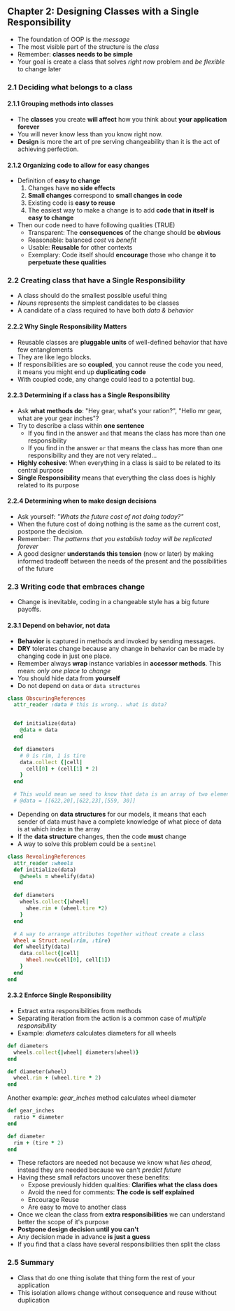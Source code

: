 ## Chapter 2: Designing Classes with a Single Responsibility
- The foundation of OOP is the _message_
- The most visible part of the structure is the _class_
- Remember: **classes needs to be simple**
- Your goal is create a class that solves _right now_ problem and _be flexible_ to change later

### 2.1 Deciding what belongs to a class
#### **2.1.1 Grouping methods into classes**
- The **classes** you create **will affect** how you think about **your application forever**
- You will never know less than you know right now.
- **Design** is more the art of pre
serving changeability than it is the act of achieving perfection.

#### **2.1.2 Organizing code to allow for easy changes**
- Definition of **easy to change**
  1. Changes have **no side effects**
  2. **Small changes** correspond to **small changes in code**
  3. Existing code is **easy to reuse**
  4. The easiest way to make a change is to add **code that in itself is easy to change**
- Then our code need to have following qualities (TRUE)
  - Transparent: The **consequences** of the change should be **obvious**
  - Reasonable: balanced _cost_ vs _benefit_
  - Usable: **Reusable** for other contexts
  - Exemplary: Code itself should **encourage** those who change it **to perpetuate these qualities**

### 2.2 Creating class that have a Single Responsibility
- A class should do the smallest possible useful thing
- _Nouns_ represents the simplest candidates to be classes
- A candidate of a class required to have both _data & behavior_

#### **2.2.2 Why Single Responsibility Matters**
- Reusable classes are **pluggable units** of well-defined behavior that have few entanglements
- They are like lego blocks.
- If responsibilities are so **coupled**, you cannot reuse the code you need, it means you might end up **duplicating code**
- With coupled code, any change could lead to a potential bug.

#### **2.2.3 Determining if a class has a Single Responsibility**
- Ask **what methods do**: "Hey gear, what's your ration?", "Hello mr gear, what are your gear inches"?
- Try to describe a class within **one sentence**
  - If you find in the answer `and` that means the class has more than one responsibility
  - If you find in the answer `or` that means the class has more than one responsibility and they are not very related...
- **Highly cohesive**: When everything in a class is said to be related to its central purpose
- **Single Responsibility** means that everything the class does is highly related to its purpose

#### **2.2.4 Determining when to make design decisions**
- Ask yourself: _"Whats the future cost of not doing today?"_
- When the future cost of doing nothing is the same as the current cost, postpone the decision.
- Remember: _The patterns that you establish today will be replicated forever_
- A good designer **understands this tension** (now or later) by making informed tradeoff between the needs of the present and the possibilities of the future

### 2.3 Writing code that embraces change
- Change is inevitable, coding in a changeable style has a big future payoffs.

#### **2.3.1 Depend on behavior, not data**
- **Behavior** is captured in methods and invoked by sending messages.
- **DRY** tolerates change because any change in behavior can be made by changing code in just one place.
- Remember always **wrap** instance variables in **accessor methods**. This mean: _only one place to change_
- You should hide data from **yourself**
- Do not depend on `data` or `data structures`
```ruby
class ObscuringReferences
  attr_reader :data # this is wrong.. what is data?


  def initialize(data)
    @data = data
  end

  def diameters
    # 0 is rim, 1 is tire
    data.collect {|cell|
      cell[0] + (cell[1] * 2)
    }
  end

  # This would mean we need to know that data is an array of two elements...
  # @data = [[622,20],[622,23],[559, 30]]
```
- Depending on **data structures** for our models, it means that each sender of data must have a complete knowledge of what piece of data is at which index in the array
- If the **data structure** changes, then the code **must** change
- A way to solve this problem could be a `sentinel`
```ruby
class RevealingReferences
  attr_reader :wheels
  def initialize(data)
    @wheels = wheelify(data)
  end

  def diameters
    wheels.collect{|wheel|
      whee.rim + (wheel.tire *2)
    }
  end

  # A way to arrange attributes together without create a class
  Wheel = Struct.new(:rim, :tire) 
  def wheelify(data)
    data.collect{|cell|
      Wheel.new(cell[0], cell[1])
    }
  end
end
```

#### **2.3.2 Enforce Single Responsibility**
- Extract extra responsibilities from methods
- Separating iteration from the action is a common case of _multiple responsibility_
- Example: _diameters_ calculates diameters for all wheels
```ruby
def diameters
  wheels.collect{|wheel| diameters(wheel)}
end

def diameter(wheel)
  wheel.rim + (wheel.tire * 2)
end
```
Another example: *gear_inches* method calculates wheel diameter
```ruby
def gear_inches
  ratio * diameter
end

def diameter
  rim + (tire * 2)
end
```
- These refactors are needed not because we know what _lies ahead_, instead they are needed because we can't _predict future_
- Having these small refactors uncover these benefits:
  - Expose previously hidden qualities: **Clarifies what the class does**
  - Avoid the need for comments: **The code is self explained**
  - Encourage Reuse
  - Are easy to move to another class
- Once we clean the class from **extra responsibilities** we can understand better the scope of it's purpose
- **Postpone design decision until you can't**
- Any decision made in advance **is just a guess**
- If you find that a class have several responsibilities then split the class

### 2.5 Summary
- Class that do one thing isolate that thing form the rest of your application
- This isolation allows change without consequence and reuse without duplication